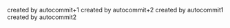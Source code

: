    
   
   
   
   created by autocommit+1
   created by autocommit+2
   created by autocommit1
   created by autocommit2
